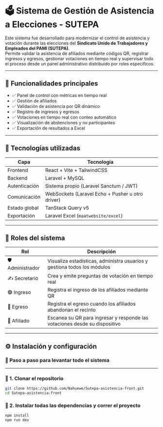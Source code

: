 # 🗳️ Sistema de Gestión de Asistencia a Elecciones - SUTEPA

Este sistema fue desarrollado para modernizar el control de asistencia y votación durante las elecciones del **Sindicato Unido de Trabajadores y Empleados del PAMI (SUTEPA)**.  
Permite validar la asistencia de afiliados mediante códigos QR, registrar ingresos y egresos, gestionar votaciones en tiempo real y supervisar todo el proceso desde un panel administrativo distribuido por roles específicos.

---

## 🚀 Funcionalidades principales

- ✅ Panel de control con métricas en tiempo real
- ✅ Gestión de afiliados
- ✅ Validación de asistencia por QR dinámico
- ✅ Registro de ingresos y egresos
- ✅ Votaciones en tiempo real con conteo automático
- ✅ Visualización de abstenciones y no participantes
- ✅ Exportación de resultados a Excel

---

## 🧠 Tecnologías utilizadas

| Capa          | Tecnología             |
| ------------- | ---------------------- |
| Frontend      | React + Vite + TailwindCSS |
| Backend       | Laravel + MySQL        |
| Autenticación | Sistema propio (Laravel Sanctum / JWT) |
| Comunicación  | WebSockets (Laravel Echo + Pusher u otro driver) |
| Estado global | TanStack Query v5      |
| Exportación   | Laravel Excel (`maatwebsite/excel`) |

---

## 👥 Roles del sistema

| Rol         | Descripción                                                                 |
|-------------|------------------------------------------------------------------------------|
| 🛡️ Administrador | Visualiza estadísticas, administra usuarios y gestiona todos los módulos         |
| ✍️ Secretario   | Crea y emite preguntas de votación en tiempo real                          |
| 🟢 Ingreso      | Registra el ingreso de los afiliados mediante QR                            |
| 🔴 Egreso       | Registra el egreso cuando los afiliados abandonan el recinto               |
| 🙋 Afiliado     | Escanea su QR para ingresar y responde las votaciones desde su dispositivo |

---

## ⚙️ Instalación y configuración

### 🔁 Paso a paso para levantar todo el sistema

---

### 📂 1. Clonar el repositorio

```bash
git clone https://github.com/Nahuewe/Sutepa-asistencia-front.git
cd Sutepa-asistencia-front
```

### 💼 2. Instalar todas las dependencias y correr el proyecto

```bash
npm install
npm run dev
```